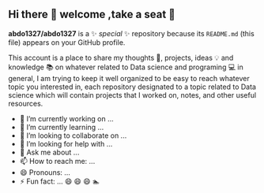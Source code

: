 ## Hi there 👋 welcome ,take a seat :seat:


**abdo1327/abdo1327** is a ✨ _special_ ✨ repository because its `README.md` (this file) appears on your GitHub profile.

This account is a place to share my thoughts :thought_balloon:, projects, ideas :bulb: and knowledge :books: on whatever related to Data science and programing  :computer:  in general, I am trying to keep it well organized to be easy to reach whatever topic you interested in, each repository designated to a topic related to Data science which will contain projects that I worked on, notes, and other useful resources.    

- 🔭 I’m currently working on ...
- 🌱 I’m currently learning ...
- 👯 I’m looking to collaborate on ...
- 🤔 I’m looking for help with ...
- 💬 Ask me about ...
- 📫 How to reach me: ...
- 😄 Pronouns: ...
- ⚡ Fun fact: ...
:smile:
:smile:
:smile:
:swimmer: 


